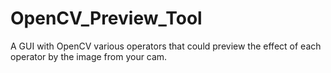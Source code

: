 # OpenCV_Preview_Tool
A GUI with OpenCV various operators that could preview the effect of each operator by the image from your cam. 
